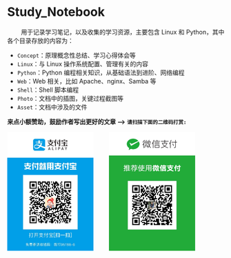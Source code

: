 # Study_Notebook

&ensp;&ensp;&ensp;&ensp; 用于记录学习笔记，以及收集的学习资源，主要包含 Linux 和 Python，其中各个目录存放的内容为：

* `Concept`：原理概念性总结、学习心得体会等
* `Linux`：与 Linux 操作系统配置、管理有关的内容
* `Python`：Python 编程相关知识，从基础语法到进阶、网络编程
* `Web`：Web 相关，比如 Apache、nginx、Samba 等
* `Shell`：Shell 脚本编程
* `Photo`：文档中的插图，关键过程截图等
* `Asset`：文档中涉及的文件

__来点小额赞助，鼓励作者写出更好的文章 -->__ **`请扫描下面的二维码打赏:`**  

<img alt="支付宝收款码" src="https://github.com/colinlee19860724/Study_Notebook/raw/master/Photo/colinlee_zhifubao.JPG" width="200" align=bottom /> &emsp;&emsp; <img alt="微信支付收款码" src="https://github.com/colinlee19860724/Study_Notebook/raw/master/Photo/colinlee_weixin.JPG" width="200" align=bottom />